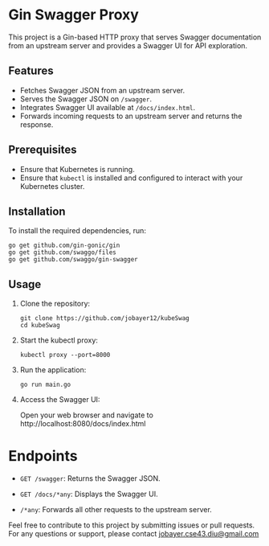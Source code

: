 # Gin Swagger Proxy
This project is a Gin-based HTTP proxy that serves Swagger documentation from an upstream server and provides a Swagger UI for API exploration.

## Features
- Fetches Swagger JSON from an upstream server.
- Serves the Swagger JSON on `/swagger`.
- Integrates Swagger UI available at `/docs/index.html`.
- Forwards incoming requests to an upstream server and returns the response.

## Prerequisites

- Ensure that Kubernetes is running.
- Ensure that `kubectl` is installed and configured to interact with your Kubernetes cluster.


## Installation
To install the required dependencies, run:

```shell
go get github.com/gin-gonic/gin
go get github.com/swaggo/files
go get github.com/swaggo/gin-swagger
```

## Usage
1. Clone the repository:
    ```shell
    git clone https://github.com/jobayer12/kubeSwag
    cd kubeSwag
    ```
2. Start the kubectl proxy:
    ```shell
    kubectl proxy --port=8000
    ````
3. Run the application:
    ```shell
    go run main.go
    ```
4. Access the Swagger UI:

    Open your web browser and navigate to http://localhost:8080/docs/index.html

# Endpoints
- `GET /swagger`: Returns the Swagger JSON.

- `GET /docs/*any`: Displays the Swagger UI.
- `/*any`: Forwards all other requests to the upstream server.


Feel free to contribute to this project by submitting issues or pull requests. For any questions or support, please contact jobayer.cse43.diu@gmail.com
